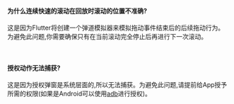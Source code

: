 #### 为什么连续快速的滚动在回放时滚动的位置不准确?
这是因为Flutter将创建一个弹道模拟器来模拟拖动事件结束后的后续拖动行为。为避免此问题,你需要确保只有在当前滚动完全停止后再进行下一次滚动。

<br>

#### 授权动作无法捕获?
这是因为授权弹窗是系统层面的,所以无法捕获。为避免此问题,请提前给App授予所需的权限(如果是Android可以使用[adb](https://developer.android.com/studio/command-line/adb#pm)进行授权)。
